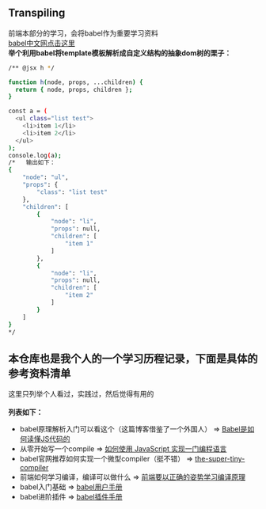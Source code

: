 Transpiling
---
前端本部分的学习，会将babel作为重要学习资料
<br>
[babel中文网点击这里](https://babeljs.cn/)
<br>
**举个利用babel将template模板解析成自定义结构的抽象dom树的栗子：**
```bash
/** @jsx h */

function h(node, props, ...children) {
  return { node, props, children };
}

const a = (
  <ul class="list test">
    <li>item 1</li>
    <li>item 2</li>
  </ul>
);
console.log(a);
/*   输出如下：
{
    "node": "ul",
    "props": {
        "class": "list test"
    },
    "children": [
        {
            "node": "li",
            "props": null,
            "children": [
                "item 1"
            ]
        },
        {
            "node": "li",
            "props": null,
            "children": [
                "item 2"
            ]
        }
    ]
}
*/
````

本仓库也是我个人的一个学习历程记录，下面是具体的参考资料清单
---
这里只列举个人看过，实践过，然后觉得有用的
<br>    
**列表如下：**       
- babel原理解析入门可以看这个（这篇博客借鉴了一个外国人） => [Babel是如何读懂JS代码的](https://zhuanlan.zhihu.com/p/27289600)
- 从零开始写一个compile => [如何使用 JavaScript 实现一门编程语言](https://www.kancloud.cn/xiaoyulive/system/606559)
- babel官网推荐如何实现一个微型compiler（挺不错） => [the-super-tiny-compiler](https://github.com/jamiebuilds/the-super-tiny-compiler)
-  前端如何学习编译，编译可以做什么 => [前端要以正确的姿势学习编译原理](https://zhuanlan.zhihu.com/p/36301857?hmsr=toutiao.io&utm_medium=toutiao.io&utm_source=toutiao.io)
- babel入门基础 => [babel用户手册](https://github.com/jamiebuilds/babel-handbook/blob/master/translations/zh-Hans/user-handbook.md)
- babel进阶插件 => [babel插件手册](https://github.com/jamiebuilds/babel-handbook/blob/master/translations/zh-Hans/plugin-handbook.md)




<br>
<br>
<br>

